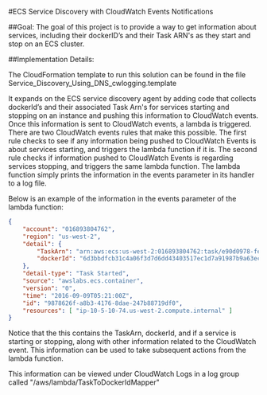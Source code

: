 #ECS Service Discovery with CloudWatch Events Notifications

##Goal:
The goal of this project is to provide a way to get information about services, including their dockerID’s and their Task ARN's as they start and stop on an ECS cluster.

##Implementation Details: 

The CloudFormation template to run this solution can be found in the file Service_Discovery_Using_DNS_cwlogging.template

It expands on the ECS service discovery agent by adding code that collects dockerId’s and their associated Task Arn's for services starting and stopping on an instance and pushing this information to CloudWatch events. Once this information is sent to CloudWatch events, a lambda is triggered. There are two CloudWatch events rules that make this possible. The first rule checks to see if any information being pushed to CloudWatch Events is about services starting, and triggers the lambda function if it is. The second rule checks if information pushed to CloudWatch Events is regarding services stopping, and triggers the same lambda function. The lambda function simply prints the information in the events parameter in its handler to a log file. 

Below is an example of the information in the events parameter of the lambda function:

```json
{
	"account": "016893804762",
	"region": "us-west-2",
	"detail": {
		"TaskArn": "arn:aws:ecs:us-west-2:016893804762:task/e90d0978-fe1d-4ea6-bb64-ce7935de6f83",
		"dockerId": "6d3bbdfcb31c4a06f3d7d6dd43403517ec1d7a91987b9a63ec3c425403b0fe5c"
	},
	"detail-type": "Task Started",
	"source": "awslabs.ecs.container",
	"version": "0",
	"time": "2016-09-09T05:21:00Z",
	"id": "9878626f-a8b3-4176-8dae-247b88719df0",
	"resources": [ "ip-10-5-10-74.us-west-2.compute.internal" ]
}
```

Notice that the this contains the TaskArn, dockerId, and if a service is starting or stopping, along with other information related to the CloudWatch event. This information can be used to take subsequent actions from the lambda function. 

This information can be viewed under CloudWatch Logs in a log group called "/aws/lambda/TaskToDockerIdMapper"
